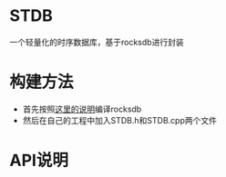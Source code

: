 # STDB
一个轻量化的时序数据库，基于rocksdb进行封装

# 构建方法
- 首先按照[这里的说明](https://github.com/facebook/rocksdb)编译rocksdb
- 然后在自己的工程中加入STDB.h和STDB.cpp两个文件

# API说明

